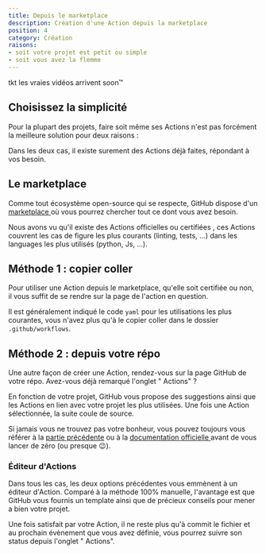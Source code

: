 ```yaml
---
title: Depuis le marketplace
description: Création d'une Action depuis la marketplace
position: 4
category: Création
raisons:
- soit votre projet est petit ou simple
- soit vous avez la flemme
---
```


<alert>
    tkt les vraies vidéos arrivent soon™
</alert>

<tuto-video :link="'https://www.youtube-nocookie.com/embed/dQw4w9WgXcQ'" :title="'Rick Astley - Never Gonna Give You Up'"></tuto-video>

## Choisissez la simplicité

Pour la plupart des projets, faire soit même ses Actions n'est pas forcément la meilleure solution pour deux raisons :

<list :items="raisons" type="primary" icon="IconArrowRight"></list>

Dans les deux cas, il existe surement des Actions déjà faites, répondant à vos besoin.

## Le marketplace

Comme tout écosystème open-source qui se respecte, GitHub dispose d'un [marketplace <IconExternalLink class="h-4 w-4 inline-flex"></IconExternalLink>](https://github.com/marketplace?type=actions) où vous pourrez chercher tout ce dont vous avez besoin.

Nous avons vu qu'il existe des Actions officielles <IconGithub class="list-success h-4 w-4 inline-flex"></IconGithub> ou certifiées <IconBadgeCheck class="list-success h-4 w-4 inline-flex"></IconBadgeCheck>, ces Actions couvrent les cas de figure les plus courants (linting, tests, ...) dans les languages les plus utilisés (python, Js, ...).

## Méthode 1 : copier coller

Pour utiliser une Action depuis le marketplace, qu'elle soit certifiée <IconBadgeCheck class="list-success h-4 w-4 inline-flex"></IconBadgeCheck> ou non, il vous suffit de se rendre sur la page de l'action en question.

Il est généralement indiqué le code `yaml` pour les utilisations les plus courantes, vous n'avez plus qu'à le copier coller dans le dossier `.github/workflows`.

## Méthode 2 : depuis votre répo

Une autre façon de créer une Action, rendez-vous sur la page GitHub de votre répo. Avez-vous déjà remarqué l'onglet "<IconActions class="h-4 w-4 inline-flex"></IconActions> Actions" ?

<tuto-img :src="'/assets/actions_tab.png'" :alt="'onglet des Actions'"></tuto-img>

En fonction de votre projet, GitHub vous propose des suggestions ainsi que les Actions en lien avec votre projet les plus utilisées. Une fois une Action sélectionnée, la suite coule de source.

<tuto-img :src="'/assets/existing_action.png'" :alt="'utiliser cette Action'"></tuto-img>

Si jamais vous ne trouvez pas votre bonheur, vous pouvez toujours vous référer à la <a href="scratch">partie précédente</a> ou à la [documentation officielle <IconExternalLink class="h-4 w-4 inline-flex"></IconExternalLink>](https://docs.github.com/en/actions/quickstart) <IconGithub class="h-4 w-4 inline-flex"></IconGithub> avant de vous lancer de zéro (ou presque 😉).

<tuto-img :src="'/assets/diy_action.png'" :alt="'modifier une Action existante'"></tuto-img>

### Éditeur d'Actions

Dans tous les cas, les deux options précédentes vous emmènent à un éditeur d'Action. Comparé à la méthode 100% manuelle, l'avantage est que GitHub vous fournis un template ainsi que de précieux conseils pour mener a bien votre projet.

Une fois satisfait par votre Action, il ne reste plus qu'à commit le fichier et au prochain évènement que vous avez définie, vous pourrez suivre son status depuis l'onglet "<IconActions class="h-4 w-4 inline-flex"></IconActions> Actions".

<tuto-img :src="'/assets/commit_button.png'" :alt="'commit les changements'"></tuto-img>
